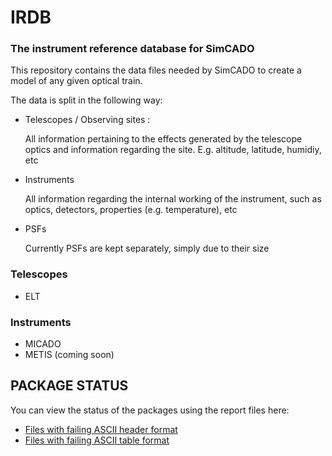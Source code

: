 # IRDB
### The instrument reference database for SimCADO
 
This repository contains the data files needed by SimCADO to create a model of
any given optical train.

The data is split in the following way:

* Telescopes / Observing sites :
 
  All information pertaining to the effects generated by the telescope optics
  and information regarding the site. E.g. altitude, latitude, humidiy, etc

* Instruments
  
  All information regarding the internal working of the instrument, such as 
  optics, detectors, properties (e.g. temperature), etc 

* PSFs

  Currently PSFs are kept separately, simply due to their size

### Telescopes

* ELT

### Instruments

* MICADO
* METIS (coming soon)

## PACKAGE STATUS

You can view the status of the packages using the report files here:

* [Files with failing ASCII header format](_REPORTS/failed_ascii_meta.md)
* [Files with failing ASCII table format](_REPORTS/failed_ascii_meta.md)

